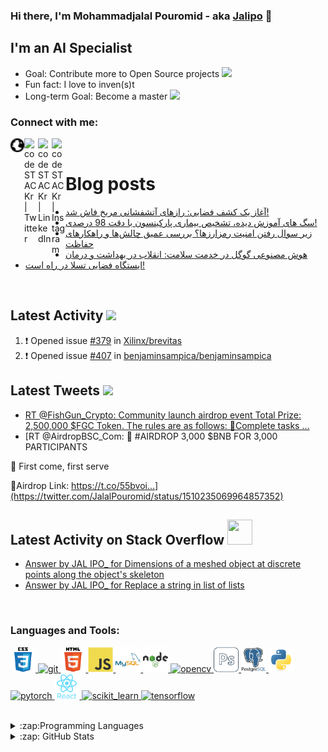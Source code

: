 ### Hi there, I'm Mohammadjalal Pouromid - aka [Jalipo][website] 👋
## I'm an AI Specialist

 
- Goal: Contribute more to Open Source projects <img src="https://media.giphy.com/media/WUlplcMpOCEmTGBtBW/giphy.gif" width="30">
- Fun fact: I love to inven(s)t
- Long-term Goal: Become a master <img src="https://media.giphy.com/media/BMyEGC1ZzwS6W2cc5n/giphy.gif"  width="30" >

### Connect with me:

[<img align="left" alt="codeSTACKr.com" width="22px" src="https://raw.githubusercontent.com/iconic/open-iconic/master/svg/globe.svg" />][website]
[<img align="left" alt="codeSTACKr | Twitter" width="22px" src="https://cdn.jsdelivr.net/npm/simple-icons@v3/icons/twitter.svg" />][twitter]
[<img align="left" alt="codeSTACKr | LinkedIn" width="22px" src="https://cdn.jsdelivr.net/npm/simple-icons@v3/icons/linkedin.svg" />][linkedin]
[<img align="left" alt="codeSTACKr | Instagram" width="22px" src="https://cdn.jsdelivr.net/npm/simple-icons@v3/icons/instagram.svg" />][instagram]

<br />

# Blog posts
<!-- BLOG-POST-LIST:START -->
- [آغاز یک کشف فضایی: رازهای آتشفشانی مریخ فاش شد!](https://cyberuni.ir/blog/%D8%A2%D8%BA%D8%A7%D8%B2-%DB%8C%DA%A9-%DA%A9%D8%B4%D9%81-%D9%81%D8%B6%D8%A7%DB%8C%DB%8C-%D8%B1%D8%A7%D8%B2%D9%87%D8%A7%DB%8C-%D8%A2%D8%AA%D8%B4%D9%81%D8%B4%D8%A7%D9%86%DB%8C-%D9%85%D8%B1%DB%8C%D8%AE-%D9%81%D8%A7%D8%B4-%D8%B4%D8%AF/)
- [سگ های آموزش دیده، تشخیص بیماری پارکینسون با دقت 98 درصدی!](https://cyberuni.ir/blog/%D8%B3%DA%AF-%D9%87%D8%A7%DB%8C-%D8%A2%D9%85%D9%88%D8%B2%D8%B4-%D8%AF%DB%8C%D8%AF%D9%87-%D8%AA%D8%B4%D8%AE%DB%8C%D8%B5-%D8%A8%DB%8C%D9%85%D8%A7%D8%B1%DB%8C-%D9%BE%D8%A7%D8%B1%DA%A9%DB%8C%D9%86%D8%B3%D9%88%D9%86-%D8%A8%D8%A7-%D8%AF%D9%82%D8%AA-98-%D8%AF%D8%B1%D8%B5%D8%AF%DB%8C/)
- [زیر سوال رفتن امنیت رمزارزها؟ بررسی عمیق چالش‌ها و راهکارهای حفاظت](https://cyberuni.ir/blog/%D8%B2%DB%8C%D8%B1-%D8%B3%D9%88%D8%A7%D9%84-%D8%B1%D9%81%D8%AA%D9%86-%D8%A7%D9%85%D9%86%DB%8C%D8%AA-%D8%B1%D9%85%D8%B2%D8%A7%D8%B1%D8%B2%D9%87%D8%A7-%D8%A8%D8%B1%D8%B1%D8%B3%DB%8C-%D8%B9%D9%85%DB%8C%D9%82-%DA%86%D8%A7%D9%84%D8%B4%D9%87%D8%A7-%D9%88-%D8%B1%D8%A7%D9%87%DA%A9%D8%A7%D8%B1%D9%87%D8%A7%DB%8C-%D8%AD%D9%81%D8%A7%D8%B8%D8%AA/)
- [هوش مصنوعی گوگل در خدمت سلامت: انقلاب در بهداشت و درمان](https://cyberuni.ir/blog/%D9%87%D9%88%D8%B4-%D9%85%D8%B5%D9%86%D9%88%D8%B9%DB%8C-%DA%AF%D9%88%DA%AF%D9%84-%D8%AF%D8%B1-%D8%AE%D8%AF%D9%85%D8%AA-%D8%B3%D9%84%D8%A7%D9%85%D8%AA-%D8%A7%D9%86%D9%82%D9%84%D8%A7%D8%A8-%D8%AF%D8%B1-%D8%A8%D9%87%D8%AF%D8%A7%D8%B4%D8%AA-%D9%88-%D8%AF%D8%B1%D9%85%D8%A7%D9%86/)
- [ایستگاه فضایی تسلا در راه است!](https://cyberuni.ir/blog/%D8%A7%DB%8C%D8%B3%D8%AA%DA%AF%D8%A7%D9%87-%D9%81%D8%B6%D8%A7%DB%8C%DB%8C-%D8%AA%D8%B3%D9%84%D8%A7-%D8%AF%D8%B1-%D8%B1%D8%A7%D9%87-%D8%A7%D8%B3%D8%AA/)
<!-- BLOG-POST-LIST:END -->


<br/>

## Latest Activity <img src="https://raw.githubusercontent.com/innng/innng/master/assets/kyubey.gif" width="80"> 
<!--START_SECTION:activity-->
1. ❗️ Opened issue [#379](https://github.com/Xilinx/brevitas/issues/379) in [Xilinx/brevitas](https://github.com/Xilinx/brevitas)
2. ❗️ Opened issue [#407](https://github.com/benjaminsampica/benjaminsampica/issues/407) in [benjaminsampica/benjaminsampica](https://github.com/benjaminsampica/benjaminsampica)
<!--END_SECTION:activity-->


## Latest Tweets <img src="https://media.giphy.com/media/26BRxIdjE82KNmVJm/giphy.gif" width="30"> 

<!-- TWITTER:START -->
- [RT @FishGun_Crypto: Community launch airdrop event
Total Prize: 2,500,000 $FGC Token. The rules are as follows:
🐡Complete tasks ...](https://twitter.com/JalalPouromid/status/1510434904487743493)
- [RT @AirdropBSC_Com: 🎁 #AIRDROP 3,000 $BNB FOR 3,000 PARTICIPANTS 

🎁 First come, first serve

🔗Airdrop Link: https://t.co/55bvoi...](https://twitter.com/JalalPouromid/status/1510235069964857352)
<!-- TWITTER:END -->

## Latest Activity on Stack Overflow  <img src="https://media.giphy.com/media/ule4vhcY1xEKQ/giphy.gif" height="40" width = '40'> 

<!-- STACKOVERFLOW:START -->
- [Answer by JAL IPO_ for Dimensions of a meshed object at discrete points along the object&#39;s skeleton](https://stackoverflow.com/questions/79000040/dimensions-of-a-meshed-object-at-discrete-points-along-the-objects-skeleton/79051975#79051975)
- [Answer by JAL IPO_ for Replace a string in list of lists](https://stackoverflow.com/questions/13781828/replace-a-string-in-list-of-lists/75055822#75055822)
<!-- STACKOVERFLOW:END -->

<br/>

  <h3 align="left">Languages and Tools:</h3>
<p align="left"> <a href="https://www.w3schools.com/css/" target="_blank"> <img src="https://raw.githubusercontent.com/devicons/devicon/master/icons/css3/css3-original-wordmark.svg" alt="css3" width="40" height="40"/> </a> <a href="https://git-scm.com/" target="_blank"> <img src="https://www.vectorlogo.zone/logos/git-scm/git-scm-icon.svg" alt="git" width="40" height="40"/> </a> <a href="https://www.w3.org/html/" target="_blank"> <img src="https://raw.githubusercontent.com/devicons/devicon/master/icons/html5/html5-original-wordmark.svg" alt="html5" width="40" height="40"/> </a> <a href="https://developer.mozilla.org/en-US/docs/Web/JavaScript" target="_blank"> <img src="https://raw.githubusercontent.com/devicons/devicon/master/icons/javascript/javascript-original.svg" alt="javascript" width="40" height="40"/> </a> <a href="https://www.mysql.com/" target="_blank"> <img src="https://raw.githubusercontent.com/devicons/devicon/master/icons/mysql/mysql-original-wordmark.svg" alt="mysql" width="40" height="40"/> </a> <a href="https://nodejs.org" target="_blank"> <img src="https://raw.githubusercontent.com/devicons/devicon/master/icons/nodejs/nodejs-original-wordmark.svg" alt="nodejs" width="40" height="40"/> </a> <a href="https://opencv.org/" target="_blank"> <img src="https://www.vectorlogo.zone/logos/opencv/opencv-icon.svg" alt="opencv" width="40" height="40"/> </a> <a href="https://www.photoshop.com/en" target="_blank"> <img src="https://raw.githubusercontent.com/devicons/devicon/master/icons/photoshop/photoshop-line.svg" alt="photoshop" width="40" height="40"/> </a> <a href="https://www.postgresql.org" target="_blank"> <img src="https://raw.githubusercontent.com/devicons/devicon/master/icons/postgresql/postgresql-original-wordmark.svg" alt="postgresql" width="40" height="40"/> </a> <a href="https://www.python.org" target="_blank"> <img src="https://raw.githubusercontent.com/devicons/devicon/master/icons/python/python-original.svg" alt="python" width="40" height="40"/> </a> <a href="https://pytorch.org/" target="_blank"> <img src="https://www.vectorlogo.zone/logos/pytorch/pytorch-icon.svg" alt="pytorch" width="40" height="40"/> </a> <a href="https://reactjs.org/" target="_blank"> <img src="https://raw.githubusercontent.com/devicons/devicon/master/icons/react/react-original-wordmark.svg" alt="react" width="40" height="40"/> </a> <a href="https://scikit-learn.org/" target="_blank"> <img src="https://upload.wikimedia.org/wikipedia/commons/0/05/Scikit_learn_logo_small.svg" alt="scikit_learn" width="40" height="40"/> </a> <a href="https://www.tensorflow.org" target="_blank"> <img src="https://www.vectorlogo.zone/logos/tensorflow/tensorflow-icon.svg" alt="tensorflow" width="40" height="40"/> </a> </p>

<br/>



<details>
  <summary>:zap:Programming Languages</summary>

  [![Top Langs](https://github-readme-stats.vercel.app/api/top-langs/?username=iamjalipo)](https://github.com/anuraghazra/github-readme-stats)

</details>

<details>
  <summary>:zap: GitHub Stats</summary>

  <img align="left" alt="jalipo" src="https://github-readme-stats.codestackr.vercel.app/api?username=iamjalipo&theme=vue&show_icons=true&hide_border=true" />

</details>




[website]: https://iamjalipo.github.io/
[twitter]: https://twitter.com/JalalPouromid
[instagram]: https://www.instagram.com/jalipo_/
[linkedin]: https://www.linkedin.com/in/mohammadjalal-pouromid-9568901b0

